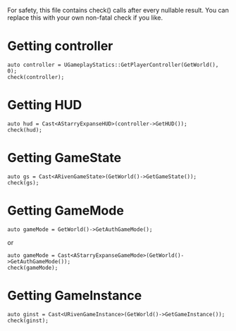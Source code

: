 For safety, this file contains check() calls after every nullable result. You can replace this
with your own non-fatal check if you like.

# Getting controller

```
auto controller = UGameplayStatics::GetPlayerController(GetWorld(), 0);
check(controller);
```

# Getting HUD

```
auto hud = Cast<AStarryExpanseHUD>(controller->GetHUD());
check(hud);
```

# Getting GameState

```
auto gs = Cast<ARivenGameState>(GetWorld()->GetGameState());
check(gs);
```

# Getting GameMode

```
auto gameMode = GetWorld()->GetAuthGameMode();
```

or


```
auto gameMode = Cast<AStarryExpanseGameMode>(GetWorld()->GetAuthGameMode());
check(gameMode);
```

# Getting GameInstance

```
auto ginst = Cast<URivenGameInstance>(GetWorld()->GetGameInstance());
check(ginst);
```